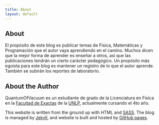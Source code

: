 ```yaml
---
title: About
layout: default
---
```


## About

El propósito de este blog es publicar temas de Física, Matemáticas y Programación que el autor vaya aprendiendo en el camino. Muchos dicen que la mejor forma de aprender es enseñar a otros, asi que las publicaciones tendrán un cierto carácter pedagógico. Un propósito más egoista para este blog es mantener un registro de lo que el autor aprende.
También se subirán los reportes de laboratorio.

## About the Author

QuantumOfVacuum es un estudiante de grado de la Licenciatura en Fisica en la [Facultad de Exactas](http://www.exactas.unlp.edu.ar/) de la [UNLP](https://unlp.edu.ar/), actualmente cursando el 4to año. 



This website is written from the ground up with HTML and
[SASS](https://sass-lang.com/). The blog is
managed by [Jekyll](https://jekyllrb.com/), and website is built and hosted by
[GitHub pages](https://pages.github.com/).


